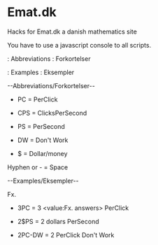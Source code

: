 # Emat.dk
Hacks for Emat.dk a danish mathematics site

You have to use a javascript console to all scripts.

: Abbreviations : Forkortelser

: Examples  : Eksempler




  --Abbreviations/Forkortelser--

- PC = PerClick

- CPS = ClicksPerSecond

- PS = PerSecond

- DW = Don't Work

- $ = Dollar/money

Hyphen or - = Space

  --Examples/Eksempler--

Fx. 

- 3PC = 3 <value:Fx. answers> PerClick

- 2$PS = 2 dollars PerSecond
 
- 2PC-DW = 2 PerClick Don't Work

